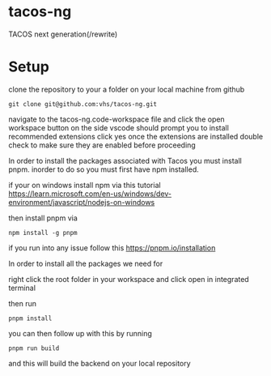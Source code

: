 # tacos-ng

TACOS next generation(/rewrite)

# Setup

clone the repository to your a folder on your local machine from github

```shell
git clone git@github.com:vhs/tacos-ng.git
```

navigate to the tacos-ng.code-workspace file and click the open workspace button
on the side vscode should prompt you to install recommended extensions click yes
once the extensions are installed double check to make sure they are enabled before proceeding

In order to install the packages associated with Tacos you must install pnpm. inorder to do so
you must first have npm installed.

if your on windows install npm via this tutorial
https://learn.microsoft.com/en-us/windows/dev-environment/javascript/nodejs-on-windows

then install pnpm via

```shell
npm install -g pnpm
```

if you run into any issue follow this
https://pnpm.io/installation

In order to install all the packages we need for

right click the root folder in your workspace and click open in integrated terminal

then run

```shell
pnpm install
```

you can then follow up with this by running

```shell
pnpm run build
```

and this will build the backend on your local repository
